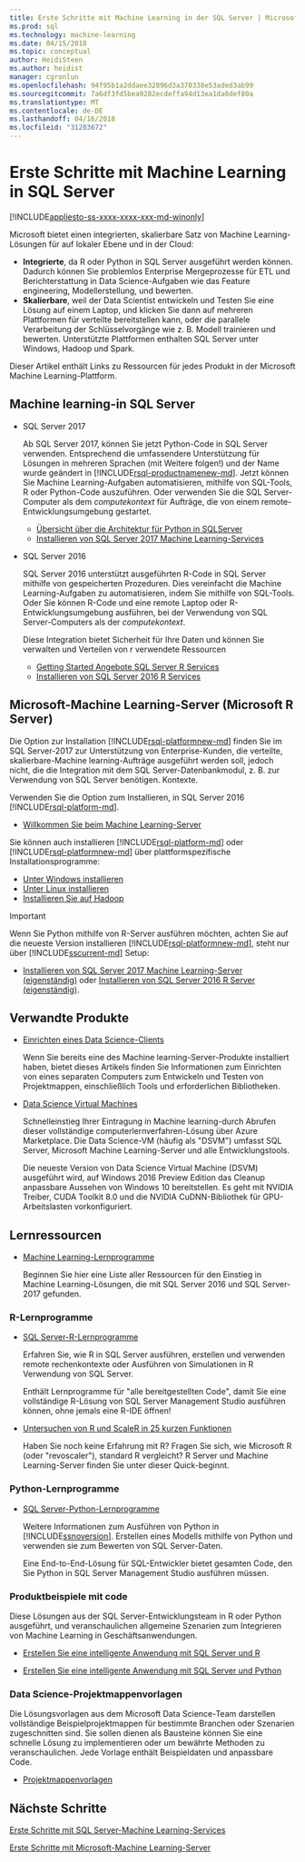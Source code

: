 ```yaml
---
title: Erste Schritte mit Machine Learning in der SQL Server | Microsoft Docs
ms.prod: sql
ms.technology: machine-learning
ms.date: 04/15/2018
ms.topic: conceptual
author: HeidiSteen
ms.author: heidist
manager: cgronlun
ms.openlocfilehash: 94f95b1a2ddaee32896d3a370338e53aded3ab99
ms.sourcegitcommit: 7a6df3fd5bea9282ecdeffa94d13ea1da6def80a
ms.translationtype: MT
ms.contentlocale: de-DE
ms.lasthandoff: 04/16/2018
ms.locfileid: "31203672"
---
```

# <a name="getting-started-with-machine-learning-in-sql-server"></a>Erste Schritte mit Machine Learning in SQL Server
[!INCLUDE[appliesto-ss-xxxx-xxxx-xxx-md-winonly](../includes/appliesto-ss-xxxx-xxxx-xxx-md-winonly.md)]

Microsoft bietet einen integrierten, skalierbare Satz von Machine Learning-Lösungen für auf lokaler Ebene und in der Cloud:

+ **Integrierte**, da R oder Python in SQL Server ausgeführt werden können. Dadurch können Sie problemlos Enterprise Mergeprozesse für ETL und Berichterstattung in Data Science-Aufgaben wie das Feature engineering, Modellerstellung, und bewerten.
+ **Skalierbare**, weil der Data Scientist entwickeln und Testen Sie eine Lösung auf einem Laptop, und klicken Sie dann auf mehreren Plattformen für verteilte bereitstellen kann, oder die parallele Verarbeitung der Schlüsselvorgänge wie z. B. Modell trainieren und bewerten. Unterstützte Plattformen enthalten SQL Server unter Windows, Hadoop und Spark.

Dieser Artikel enthält Links zu Ressourcen für jedes Produkt in der Microsoft Machine Learning-Plattform.

## <a name="machine-learning-in-sql-server"></a>Machine learning-in SQL Server

+ SQL Server 2017

  Ab SQL Server 2017, können Sie jetzt Python-Code in SQL Server verwenden. Entsprechend die umfassendere Unterstützung für Lösungen in mehreren Sprachen (mit Weitere folgen!) und der Name wurde geändert in [!INCLUDE[rsql-productnamenew-md](../includes/rsql-productnamenew-md.md)]. Jetzt können Sie Machine Learning-Aufgaben automatisieren, mithilfe von SQL-Tools, R oder Python-Code auszuführen. Oder verwenden Sie die SQL Server-Computer als dem _computekontext_ für Aufträge, die von einem remote-Entwicklungsumgebung gestartet.

    + [Übersicht über die Architektur für Python in SQLServer](../advanced-analytics/python/architecture-overview-sql-server-python.md)
    + [Installieren von SQL Server 2017 Machine Learning-Services](install/sql-machine-learning-services-windows-install.md)

+ SQL Server 2016

  SQL Server 2016 unterstützt ausgeführten R-Code in SQL Server mithilfe von gespeicherten Prozeduren. Dies vereinfacht die Machine Learning-Aufgaben zu automatisieren, indem Sie mithilfe von SQL-Tools. Oder Sie können R-Code und eine remote Laptop oder R-Entwicklungsumgebung ausführen, bei der Verwendung von SQL Server-Computers als der _computekontext_.

  Diese Integration bietet Sicherheit für Ihre Daten und können Sie verwalten und Verteilen von r verwendete Ressourcen

    + [Getting Started Angebote SQL Server R Services](r/getting-started-with-sql-server-r-services.md)
    + [Installieren von SQL Server 2016 R Services](install/sql-r-services-windows-install.md)

## <a name="microsoft-machine-learning-server-microsoft-r-server"></a>Microsoft-Machine Learning-Server (Microsoft R Server)

Die Option zur Installation [!INCLUDE[rsql-platformnew-md](../includes/rsql-platformnew-md.md)] finden Sie im SQL Server-2017 zur Unterstützung von Enterprise-Kunden, die verteilte, skalierbare-Machine learning-Aufträge ausgeführt werden soll, jedoch nicht, die die Integration mit dem SQL Server-Datenbankmodul, z. B. zur Verwendung von SQL Server benötigen. Kontexte.

Verwenden Sie die Option zum Installieren, in SQL Server 2016 [!INCLUDE[rsql-platform-md](../includes/rsql-platformnew-md.md)].
  
  + [Willkommen Sie beim Machine Learning-Server](https://docs.microsoft.com/machine-learning-server/what-is-machine-learning-server)
  
Sie können auch installieren [!INCLUDE[rsql-platform-md](../includes/rsql-platform-md.md)] oder [!INCLUDE[rsql-platformnew-md](../includes/rsql-platformnew-md.md)] über plattformspezifische Installationsprogramme:

  + [Unter Windows installieren](https://docs.microsoft.com/machine-learning-server/install/machine-learning-server-windows-install)
  + [Unter Linux installieren](https://docs.microsoft.com/machine-learning-server/install/machine-learning-server-linux-install)
  + [Installieren Sie auf Hadoop](https://docs.microsoft.com/machine-learning-server/install/machine-learning-server-hadoop-install)

> [!IMPORTANT]
> Wenn Sie Python mithilfe von R-Server ausführen möchten, achten Sie auf die neueste Version installieren [!INCLUDE[rsql-platformnew-md](../includes/rsql-platformnew-md.md)], steht nur über [!INCLUDE[sscurrent-md](../includes/sscurrent-md.md)] Setup:
> 
>    + [Installieren von SQL Server 2017 Machine Learning-Server (eigenständig)](install/sql-machine-learning-standalone-windows-install.md) oder [Installieren von SQL Server 2016 R Server (eigenständig)](install/sql-r-standalone-windows-install.md).

## <a name="related-products"></a>Verwandte Produkte

+ [Einrichten eines Data Science-Clients](../advanced-analytics/r/set-up-a-data-science-client.md)

  Wenn Sie bereits eine des Machine learning-Server-Produkte installiert haben, bietet dieses Artikels finden Sie Informationen zum Einrichten von eines separaten Computers zum Entwickeln und Testen von Projektmappen, einschließlich Tools und erforderlichen Bibliotheken.

+ [Data Science Virtual Machines](../advanced-analytics/r/provision-the-r-server-only-sql-server-2016-enterprise-vm-on-azure.md)

  Schnelleinstieg Ihrer Eintragung in Machine learning-durch Abrufen dieser vollständige computerlernverfahren-Lösung über Azure Marketplace. Die Data Science-VM (häufig als "DSVM") umfasst SQL Server, Microsoft Machine Learning-Server und alle Entwicklungstools.
  
  Die neueste Version von Data Science Virtual Machine (DSVM) ausgeführt wird, auf Windows 2016 Preview Edition das Cleanup anpassbare Aussehen von Windows 10 bereitstellen. Es geht mit NVIDIA Treiber, CUDA Toolkit 8.0 und die NVIDIA CuDNN-Bibliothek für GPU-Arbeitslasten vorkonfiguriert.

## <a name="resources-for-learning"></a>Lernressourcen

+ [Machine Learning-Lernprogramme](../advanced-analytics/tutorials/machine-learning-services-tutorials.md)

  Beginnen Sie hier eine Liste aller Ressourcen für den Einstieg in Machine Learning-Lösungen, die mit SQL Server 2016 und SQL Server-2017 gefunden.

### <a name="r-tutorials"></a>R-Lernprogramme

+ [SQL Server-R-Lernprogramme](../advanced-analytics/tutorials/sql-server-r-tutorials.md)

   Erfahren Sie, wie R in SQL Server ausführen, erstellen und verwenden remote rechenkontexte oder Ausführen von Simulationen in R Verwendung von SQL Server.
   
   Enthält Lernprogramme für "alle bereitgestellten Code", damit Sie eine vollständige R-Lösung von SQL Server Management Studio ausführen können, ohne jemals eine R-IDE öffnen!

+ [Untersuchen von R und ScaleR in 25 kurzen Funktionen](https://docs.microsoft.com/r-server/r/tutorial-r-to-revoscaler)

   Haben Sie noch keine Erfahrung mit R? Fragen Sie sich, wie Microsoft R (oder "revoscaler"), standard R vergleicht? R Server und Machine Learning-Server finden Sie unter dieser Quick-beginnt.

### <a name="python-tutorials"></a>Python-Lernprogramme

+ [SQL Server-Python-Lernprogramme](../advanced-analytics/tutorials/sql-server-r-tutorials.md)

  Weitere Informationen zum Ausführen von Python in [!INCLUDE[ssnoversion](../includes/ssnoversion.md)]. Erstellen eines Modells mithilfe von Python und verwenden sie zum Bewerten von SQL Server-Daten.

   Eine End-to-End-Lösung für SQL-Entwickler bietet gesamten Code, den Sie Python in SQL Server Management Studio ausführen müssen.


### <a name="product-samples-with-code"></a>Produktbeispiele mit code

Diese Lösungen aus der SQL Server-Entwicklungsteam in R oder Python ausgeführt, und veranschaulichen allgemeine Szenarien zum Integrieren von Machine Learning in Geschäftsanwendungen.

+ [Erstellen Sie eine intelligente Anwendung mit SQL Server und R](https://microsoft.github.io/sql-ml-tutorials/R/rentalprediction)

+ [Erstellen Sie eine intelligente Anwendung mit SQL Server und Python](https://microsoft.github.io/sql-ml-tutorials/python/rentalprediction/)

### <a name="data-science-solution-templates"></a>Data Science-Projektmappenvorlagen

Die Lösungsvorlagen aus dem Microsoft Data Science-Team darstellen vollständige Beispielprojektmappen für bestimmte Branchen oder Szenarien zugeschnitten sind. Sie sollen dienen als Bausteine können Sie eine schnelle Lösung zu implementieren oder um bewährte Methoden zu veranschaulichen. Jede Vorlage enthält Beispieldaten und anpassbare Code.

+ [Projektmappenvorlagen](../advanced-analytics/tutorials/data-science-scenarios-and-solution-templates.md)

## <a name="next-steps"></a>Nächste Schritte

[Erste Schritte mit SQL Server-Machine Learning-Services](../advanced-analytics/r/getting-started-with-sql-server-r-services.md)

[Erste Schritte mit Microsoft-Machine Learning-Server](../advanced-analytics/r/getting-started-with-microsoft-r-server-standalone.md)
